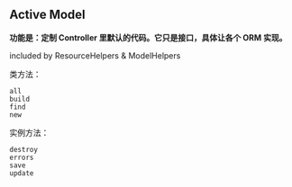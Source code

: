 ## Active Model

**功能是：定制 Controller 里默认的代码。它只是接口，具体让各个 ORM 实现。**

included by ResourceHelpers & ModelHelpers

类方法：

```
all
build
find
new
```

实例方法：

```
destroy
errors
save
update
```

